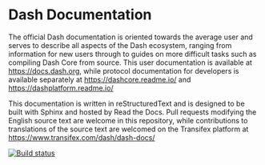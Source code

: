 # Dash Documentation

The official Dash documentation is oriented towards the average user and serves to describe all aspects of the Dash ecosystem, ranging from information for new users through to guides on more difficult tasks such as compiling Dash Core from source. This user documentation is available at https://docs.dash.org, while protocol documentation for developers is available separately at https://dashcore.readme.io/ and https://dashplatform.readme.io/

This documentation is written in reStructuredText and is designed to be built with Sphinx and hosted by Read the Docs. Pull requests modifying the English source text are welcome in this repository, while contributions to translations of the source text are welcomed on the Transifex platform at https://www.transifex.com/dash/dash-docs/

[![Build status](https://img.shields.io/readthedocs/dash-docs/stable)](https://readthedocs.org/projects/dash-docs/builds/)
